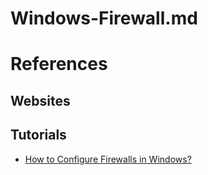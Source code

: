 # Windows-Firewall.md

# References

## Websites

## Tutorials

* [How to Configure Firewalls in Windows?](https://www.geeksforgeeks.org/how-to-configure-firewalls-in-windows/)
